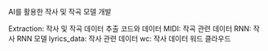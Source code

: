 AI를 활용한 작사 및 작곡 모델 개발

Extraction: 작사 및 작곡 데이터 추출 코드와 데이터
MIDI: 작곡 관련 데이터
RNN: 작사 RNN 모델
lyrics_data: 작사 관련 데이터
wc: 작사 데이터 워드 클라우드
